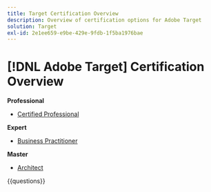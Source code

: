 ```yaml
---
title: Target Certification Overview
description: Overview of certification options for Adobe Target
solution: Target
exl-id: 2e1ee659-e9be-429e-9fdb-1f5ba1976bae
---
```

# [!DNL Adobe Target] Certification Overview

**Professional**

* [Certified Professional](/help/certifications/at/at-p-business.md) <!--AD0-E408-->

**Expert**

* [Business Practitioner](/help/certifications/at/at-e-business.md) <!--AD0-E406-->

**Master**

* [Architect](/help/certifications/at/at-m-architect0623.md) <!--AD0-E409-->

{{questions}}

